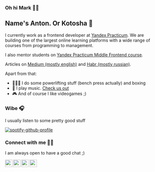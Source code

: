 ### Oh hi Mark 👋🏻

## Name's Anton. Or Kotosha 🐯

I currently work as a frontend developer at [Yandex Practicum](https://practicum.yandex.ru/). We are building one of the largest online learning platforms with a wide range of courses from programming to management.

I also mentor students on [Yandex Practicum Middle Frontend course](https://practicum.yandex.ru/middle-frontend/).

Articles on [Medium (mostly english)](https://kotosha.medium.com/) and [Habr (mostly russian)](https://habr.com/ru/users/kotosha/posts/).

Apart from that:
- 🏋🏻‍♂️ I do some powerlifting stuff (bench press actually) and boxing
- 🎸 I play music. [Check us out](https://open.spotify.com/artist/5yWIerA4ENbLVTMkPJbbyS)
- 🎮 And of course I like videogames ;)

### Wibe 🎧

I usually listen to some pretty good stuff

[![spotify-github-profile](https://spotify-github-profile.vercel.app/api/view?uid=68cclgvoe3ee8yxlzcfbtl6t8&cover_image=true&theme=default)](https://spotify-github-profile.vercel.app/api/view?uid=68cclgvoe3ee8yxlzcfbtl6t8&redirect=true)

### Connect with me 🖖🏻

I am always open to have a good chat ;)

[<img align="left" height="24" src="https://cdn.jsdelivr.net/npm/simple-icons@v3/icons/vk.svg" />][vk]
[<img align="left" height="24" src="https://cdn.jsdelivr.net/npm/simple-icons@v3/icons/twitter.svg" />][twitter]
[<img align="left" height="24" src="https://cdn.jsdelivr.net/npm/simple-icons@v3/icons/instagram.svg" />][instagram]
[<img align="left" height="24" src="https://cdn.jsdelivr.net/npm/simple-icons@v3/icons/linkedin.svg" />][linkedin]

[vk]: https://vk.com/batonsson
[twitter]: https://twitter.com/_kotosha
[instagram]: https://www.instagram.com/batonsson/
[linkedin]: https://www.linkedin.com/in/anton-subbotin/
